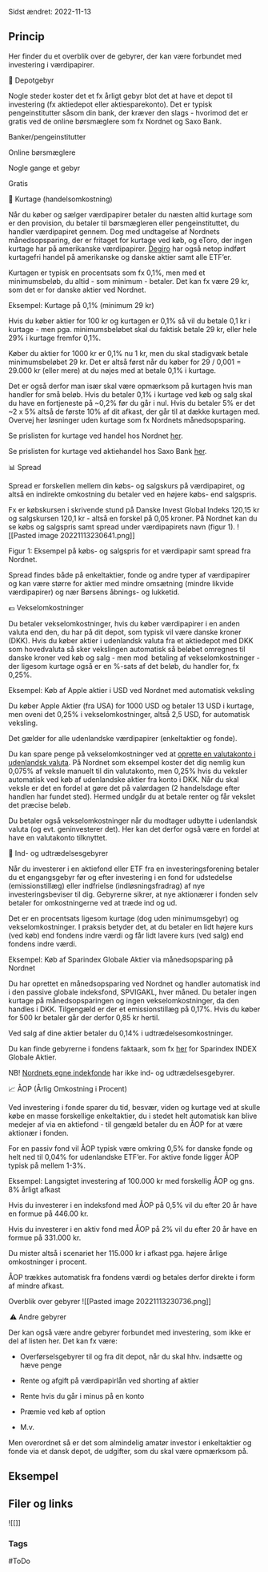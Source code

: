 Sidst ændret: 2022-11-13

## Princip

Her finder du et overblik over de gebyrer, der kan være forbundet med investering i værdipapirer. 

🏦 Depotgebyr 

Nogle steder koster det et fx årligt gebyr blot det at have et depot til investering (fx aktiedepot eller aktiesparekonto). Det er typisk pengeinstitutter såsom din bank, der kræver den slags - hvorimod det er gratis ved de online børsmæglere som fx Nordnet og Saxo Bank. 

Banker/pengeinstitutter 

Online børsmæglere 

Nogle gange et gebyr 

Gratis 

💸 Kurtage (handelsomkostning) 

Når du køber og sælger værdipapirer betaler du næsten altid kurtage som er den provision, du betaler til børsmægleren eller pengeinstituttet, du handler værdipapiret gennem. Dog med undtagelse af Nordnets månedsopsparing, der er fritaget for kurtage ved køb, og eToro, der ingen kurtage har på amerikanske værdipapirer. [Degiro](https://www.degiro.dk/priser) har også netop indført kurtagefri handel på amerikanske og danske aktier samt alle ETF’er. 

Kurtagen er typisk en procentsats som fx 0,1%, men med et minimumsbeløb, du altid - som minimum - betaler. Det kan fx være 29 kr, som det er for danske aktier ved Nordnet.  

Eksempel: Kurtage på 0,1% (minimum 29 kr) 

Hvis du køber aktier for 100 kr og kurtagen er 0,1% så vil du betale 0,1 kr i kurtage - men pga. minimumsbeløbet skal du faktisk betale 29 kr, eller hele 29% i kurtage fremfor 0,1%. 

Køber du aktier for 1000 kr er 0,1% nu 1 kr, men du skal stadigvæk betale minimumsbeløbet 29 kr. Det er altså først når du køber for 29 / 0,001 = 29.000 kr (eller mere) at du nøjes med at betale 0,1% i kurtage.  

Det er også derfor man især skal være opmærksom på kurtagen hvis man handler for små beløb. Hvis du betaler 0,1% i kurtage ved køb og salg skal du have en fortjeneste på ~0,2% før du går i nul. Hvis du betaler 5% er det ~2 x 5% altså de første 10% af dit afkast, der går til at dække kurtagen med. Overvej her løsninger uden kurtage som fx Nordnets månedsopsparing. 

Se prislisten for kurtage ved handel hos Nordnet [her](https://www.nordnet.dk/dk/kundeservice/prisliste/priser-aktiedepot). 

Se prislisten for kurtage ved aktiehandel hos Saxo Bank [her](https://www.home.saxo/da-dk/products/stocks). 

📊 Spread 

Spread er forskellen mellem din købs- og salgskurs på værdipapiret, og altså en indirekte omkostning du betaler ved en højere købs- end salgspris. 

Fx er købskursen i skrivende stund på Danske Invest Global Indeks 120,15 kr og salgskursen 120,1 kr - altså en forskel på 0,05 kroner. På Nordnet kan du se købs og salgspris samt spread under værdipapirets navn (figur 1).
![[Pasted image 20221113230641.png]]

Figur 1: Eksempel på købs- og salgspris for et værdipapir samt spread fra Nordnet. 

Spread findes både på enkeltaktier, fonde og andre typer af værdipapirer og kan være større for aktier med mindre omsætning (mindre likvide værdipapirer) og nær Børsens åbnings- og lukketid. 

💶 Vekselomkostninger 

Du betaler vekselomkostninger, hvis du køber værdipapirer i en anden valuta end den, du har på dit depot, som typisk vil være danske kroner (DKK). Hvis du køber aktier i udenlandsk valuta fra et aktiedepot med DKK som hovedvaluta så sker vekslingen automatisk så beløbet omregnes til danske kroner ved køb og salg - men mod  betaling af vekselomkostninger - der ligesom kurtage også er en %-sats af det beløb, du handler for, fx 0,25%. 

Eksempel: Køb af Apple aktier i USD ved Nordnet med automatisk veksling 

Du køber Apple Aktier (fra USA) for 1000 USD og betaler 13 USD i kurtage, men oveni det 0,25% i vekselomkostninger, altså 2,5 USD, for automatisk veksling. 

Det gælder for alle udenlandske værdipapirer (enkeltaktier og fonde). 

Du kan spare penge på vekselomkostninger ved at [oprette en valutakonto i udenlandsk valuta](https://docs.google.com/document/d/1BO_AWkrj_e54k8BvIJgNgjwRf41ajENZz0rmPNGW588/edit?usp=sharing). På Nordnet som eksempel koster det dig nemlig kun 0,075% af veksle manuelt til din valutakonto, men 0,25% hvis du veksler automatisk ved køb af udenlandske aktier fra konto i DKK. Når du skal veksle er det en fordel at gøre det på valørdagen (2 handelsdage efter handlen har fundet sted). Hermed undgår du at betale renter og får vekslet det præcise beløb. 

Du betaler også vekselomkostninger når du modtager udbytte i udenlandsk valuta (og evt. geninvesterer det). Her kan det derfor også være en fordel at have en valutakonto tilknyttet. 

📑 Ind- og udtrædelsesgebyrer 

Når du investerer i en aktiefond eller ETF fra en investeringsforening betaler du et engangsgebyr før og efter investering i en fond for udstedelse (emissionstillæg) eller indfrielse (indløsningsfradrag) af nye investeringsbeviser til dig. Gebyrerne sikrer, at nye aktionærer i fonden selv betaler for omkostningerne ved at træde ind og ud. 

Det er en procentsats ligesom kurtage (dog uden minimumsgebyr) og vekselomkostninger. I praksis betyder det, at du betaler en lidt højere kurs (ved køb) end fondens indre værdi og får lidt lavere kurs (ved salg) end fondens indre værdi. 

Eksempel: Køb af Sparindex Globale Aktier via månedsopsparing på Nordnet 

Du har oprettet en månedsopsparing ved Nordnet og handler automatisk ind i den passive globale indeksfond, SPVIGAKL, hver måned. Du betaler ingen kurtage på månedsopsparingen og ingen vekselomkostninger, da den handles i DKK. Tilgengæld er der et emissionstillæg på 0,17%. Hvis du køber for 500 kr betaler går der derfor 0,85 kr hertil. 

Ved salg af dine aktier betaler du 0,14% i udtrædelsesomkostninger. 

Du kan finde gebyrerne i fondens faktaark, som fx [her](https://doc.morningstar.com/document/4b226f0f5eb1655e3ae3bace3b519845.msdoc/?clientid=nordnet&key=b3a3825282b90bac) for Sparindex INDEX Globale Aktier. 

NB! [Nordnets egne indekfonde](https://www.nordnet.dk/dk/marked/fonde/indeksfonde?gclid=Cj0KCQiAy4eNBhCaARIsAFDVtI3Y2LSq4UzfV9pKlTEvt3N3rJLLcC3N859fBAD7HR5cVyzgWUF00KoaAlbQEALw_wcB) har ikke ind- og udtrædelsesgebyrer. 

📈 ÅOP (Årlig Omkostning i Procent) 

Ved investering i fonde sparer du tid, besvær, viden og kurtage ved at skulle købe en masse forskellige enkeltaktier, du i stedet helt automatisk kan blive medejer af via en aktiefond - til gengæld betaler du en ÅOP for at være aktionær i fonden. 

For en passiv fond vil ÅOP typisk være omkring 0,5% for danske fonde og helt ned til 0,04% for udenlandske ETF’er. For aktive fonde ligger ÅOP typisk på mellem 1-3%. 

Eksempel: Langsigtet investering af 100.000 kr med forskellig ÅOP og gns. 8% årligt afkast 

Hvis du investerer i en indeksfond med ÅOP på 0,5% vil du efter 20 år have en formue på 446.00 kr. 

Hvis du investerer i en aktiv fond med ÅOP på 2% vil du efter 20 år have en formue på 331.000 kr. 

Du mister altså i scenariet her 115.000 kr i afkast pga. højere årlige omkostninger i procent. 

ÅOP trækkes automatisk fra fondens værdi og betales derfor direkte i form af mindre afkast. 

Overblik over gebyrer
![[Pasted image 20221113230736.png]]

 ⚠️ Andre gebyrer 

Der kan også være andre gebyrer forbundet med investering, som ikke er del af listen her. Det kan fx være: 

-   Overførselsgebyrer til og fra dit depot, når du skal hhv. indsætte og hæve penge 
    
-   Rente og afgift på værdipapirlån ved shorting af aktier 
    
-   Rente hvis du går i minus på en konto 
    
-   Præmie ved køb af option 
    

-   M.v. 
    

Men overordnet så er det som almindelig amatør investor i enkeltaktier og fonde via et dansk depot, de udgifter, som du skal være opmærksom på.

## Eksempel

## Filer og links
![[]]

### Tags
#ToDo 